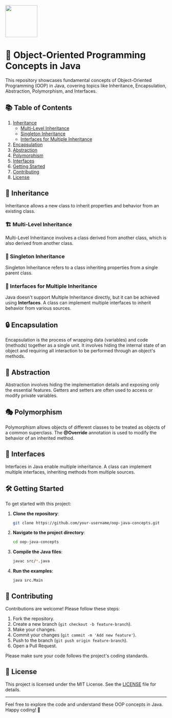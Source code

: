 <p align="left">
  <img src="https://img.freepik.com/premium-vector/pixel-art-illustration-cup-coffee-pixelated-coffee-cup-coffee-pixelated-game_1038602-1037.jpg?w=740" width="100" />
</p>

# 🚀 Object-Oriented Programming Concepts in Java

This repository showcases fundamental concepts of Object-Oriented Programming (OOP) in Java, covering topics like Inheritance, Encapsulation, Abstraction, Polymorphism, and Interfaces.

## 📚 Table of Contents

1. [Inheritance](#inheritance)
   - [Multi-Level Inheritance](#multi-level-inheritance)
   - [Singleton Inheritance](#singleton-inheritance)
   - [Interfaces for Multiple Inheritance](#interfaces-for-multiple-inheritance)
2. [Encapsulation](#encapsulation)
3. [Abstraction](#abstraction)
4. [Polymorphism](#polymorphism)
5. [Interfaces](#interfaces)
6. [Getting Started](#getting-started)
7. [Contributing](#contributing)
8. [License](#license)

## 🔄 Inheritance

Inheritance allows a new class to inherit properties and behavior from an existing class.

### 🏗️ Multi-Level Inheritance

Multi-Level Inheritance involves a class derived from another class, which is also derived from another class.

### 🧩 Singleton Inheritance

Singleton Inheritance refers to a class inheriting properties from a single parent class.

### 🔀 Interfaces for Multiple Inheritance

Java doesn't support Multiple Inheritance directly, but it can be achieved using **Interfaces**. A class can implement multiple interfaces to inherit behavior from various sources.

## 🔒 Encapsulation

Encapsulation is the process of wrapping data (variables) and code (methods) together as a single unit. It involves hiding the internal state of an object and requiring all interaction to be performed through an object's methods.

## 🌟 Abstraction

Abstraction involves hiding the implementation details and exposing only the essential features. Getters and setters are often used to access or modify private variables.

## 🎭 Polymorphism

Polymorphism allows objects of different classes to be treated as objects of a common superclass. The **@Override** annotation is used to modify the behavior of an inherited method.

## 📜 Interfaces

Interfaces in Java enable multiple inheritance. A class can implement multiple interfaces, inheriting methods from multiple sources.

## 🛠️ Getting Started

To get started with this project:

1. **Clone the repository**:
    ```bash
    git clone https://github.com/your-username/oop-java-concepts.git
    ```
2. **Navigate to the project directory**:
    ```bash
    cd oop-java-concepts
    ```
3. **Compile the Java files**:
    ```bash
    javac src/*.java
    ```
4. **Run the examples**:
    ```bash
    java src.Main
    ```

## 🤝 Contributing

Contributions are welcome! Please follow these steps:

1. Fork the repository.
2. Create a new branch (`git checkout -b feature-branch`).
3. Make your changes.
4. Commit your changes (`git commit -m 'Add new feature'`).
5. Push to the branch (`git push origin feature-branch`).
6. Open a Pull Request.

Please make sure your code follows the project's coding standards.

## 📄 License

This project is licensed under the MIT License. See the [LICENSE](LICENSE) file for details.

---

Feel free to explore the code and understand these OOP concepts in Java. Happy coding! 🎉
